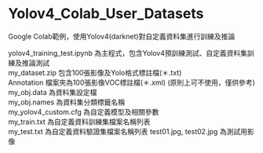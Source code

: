 # Yolov4_Colab_User_Datasets
Google Colab範例，使用Yolov4(darknet)對自定義資料集進行訓練及推論  

yolov4_training_test.ipynb 為主程式，包含Yolov4預訓練測試、自定義資料集訓練及推論測試  
my_dataset.zip 包含100張影像及Yolo格式標註檔(＊.txt)  
Annotation 檔案夾為100張影像VOC標註檔(＊.xml) (原則上可不使用，僅供參考)  
my_obj.data 為資料集設定檔  
my_obj.names 為資料集分類標籤名稱  
my_yolov4_custom.cfg 為自定義模型及相關參數  
my_train.txt 為自定義資料訓練集檔案名稱列表  
my_test.txt 為自定義資料驗證集檔案名稱列表
test01.jpg, test02.jpg 為測試用影像  
